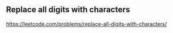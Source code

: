 ## Replace all digits with characters
https://leetcode.com/problems/replace-all-digits-with-characters/

